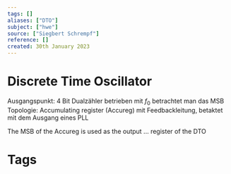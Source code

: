 ```yaml
---
tags: []
aliases: ["DTO"]
subject: ["hwe"]
source: ["Siegbert Schrempf"]
reference: []
created: 30th January 2023
---
```


# Discrete Time Oscillator

Ausgangspunkt: 4 Bit Dualzähler betrieben mit $f_{0}$ betrachtet man das MSB
Topologie: Accumulating register (Accureg) mit Feedbackleitung, betaktet mit dem Ausgang eines PLL

The MSB of the Accureg is used as the output ... register of the DTO



# Tags